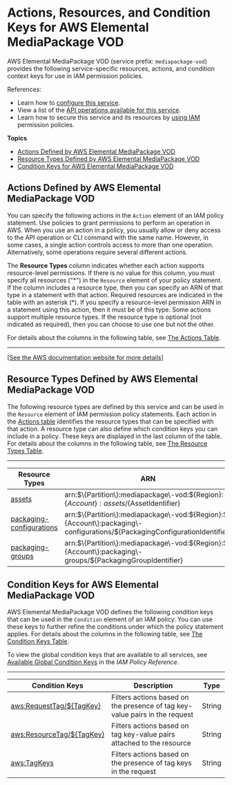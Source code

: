 # Actions, Resources, and Condition Keys for AWS Elemental MediaPackage VOD<a name="list_awselementalmediapackagevod"></a>

AWS Elemental MediaPackage VOD \(service prefix: `mediapackage-vod`\) provides the following service\-specific resources, actions, and condition context keys for use in IAM permission policies\.

References:
+ Learn how to [configure this service](https://docs.aws.amazon.com/mediapackage/latest/ug/)\.
+ View a list of the [API operations available for this service](https://docs.aws.amazon.com/mediapackage-vod/latest/apireference/)\.
+ Learn how to secure this service and its resources by [using IAM](https://docs.aws.amazon.com/mediapackage/latest/ug/setting-up.html#setting-up-create-iam-user) permission policies\.

**Topics**
+ [Actions Defined by AWS Elemental MediaPackage VOD](#awselementalmediapackagevod-actions-as-permissions)
+ [Resource Types Defined by AWS Elemental MediaPackage VOD](#awselementalmediapackagevod-resources-for-iam-policies)
+ [Condition Keys for AWS Elemental MediaPackage VOD](#awselementalmediapackagevod-policy-keys)

## Actions Defined by AWS Elemental MediaPackage VOD<a name="awselementalmediapackagevod-actions-as-permissions"></a>

You can specify the following actions in the `Action` element of an IAM policy statement\. Use policies to grant permissions to perform an operation in AWS\. When you use an action in a policy, you usually allow or deny access to the API operation or CLI command with the same name\. However, in some cases, a single action controls access to more than one operation\. Alternatively, some operations require several different actions\.

The **Resource Types** column indicates whether each action supports resource\-level permissions\. If there is no value for this column, you must specify all resources \("\*"\) in the `Resource` element of your policy statement\. If the column includes a resource type, then you can specify an ARN of that type in a statement with that action\. Required resources are indicated in the table with an asterisk \(\*\)\. If you specify a resource\-level permission ARN in a statement using this action, then it must be of this type\. Some actions support multiple resource types\. If the resource type is optional \(not indicated as required\), then you can choose to use one but not the other\.

For details about the columns in the following table, see [The Actions Table](reference_policies_actions-resources-contextkeys.md#actions_table)\.


****  
[\[See the AWS documentation website for more details\]](http://docs.aws.amazon.com/IAM/latest/UserGuide/list_awselementalmediapackagevod.html)

## Resource Types Defined by AWS Elemental MediaPackage VOD<a name="awselementalmediapackagevod-resources-for-iam-policies"></a>

The following resource types are defined by this service and can be used in the `Resource` element of IAM permission policy statements\. Each action in the [Actions table](#awselementalmediapackagevod-actions-as-permissions) identifies the resource types that can be specified with that action\. A resource type can also define which condition keys you can include in a policy\. These keys are displayed in the last column of the table\. For details about the columns in the following table, see [The Resource Types Table](reference_policies_actions-resources-contextkeys.md#resources_table)\.


****  

| Resource Types | ARN | Condition Keys | 
| --- | --- | --- | 
|   [ assets ](https://docs.aws.amazon.com/mediapackage/latest/ug/asset.html)  |  arn:$\{Partition\}:mediapackage\-vod:$\{Region\}:$\{Account\}:assets/$\{AssetIdentifier\}  |   [ aws:ResourceTag/$\{TagKey\} ](#awselementalmediapackagevod-aws_ResourceTag___TagKey_)   | 
|   [ packaging\-configurations ](https://docs.aws.amazon.com/mediapackage/latest/ug/pkg-cfig.html)  |  arn:$\{Partition\}:mediapackage\-vod:$\{Region\}:$\{Account\}:packaging\-configurations/$\{PackagingConfigurationIdentifier\}  |   [ aws:ResourceTag/$\{TagKey\} ](#awselementalmediapackagevod-aws_ResourceTag___TagKey_)   | 
|   [ packaging\-groups ](https://docs.aws.amazon.com/mediapackage/latest/ug/pkg-group.html)  |  arn:$\{Partition\}:mediapackage\-vod:$\{Region\}:$\{Account\}:packaging\-groups/$\{PackagingGroupIdentifier\}  |   [ aws:ResourceTag/$\{TagKey\} ](#awselementalmediapackagevod-aws_ResourceTag___TagKey_)   | 

## Condition Keys for AWS Elemental MediaPackage VOD<a name="awselementalmediapackagevod-policy-keys"></a>

AWS Elemental MediaPackage VOD defines the following condition keys that can be used in the `Condition` element of an IAM policy\. You can use these keys to further refine the conditions under which the policy statement applies\. For details about the columns in the following table, see [The Condition Keys Table](reference_policies_actions-resources-contextkeys.md#context_keys_table)\.

To view the global condition keys that are available to all services, see [Available Global Condition Keys](reference_policies_condition-keys.html#AvailableKeys) in the *IAM Policy Reference*\.


****  

| Condition Keys | Description | Type | 
| --- | --- | --- | 
|   [ aws:RequestTag/$\{TagKey\} ](https://docs.aws.amazon.com/IAM/latest/UserGuide/reference_policies_condition-keys.html#condition-keys-requesttag)  | Filters actions based on the presence of tag key\-value pairs in the request | String | 
|   [ aws:ResourceTag/$\{TagKey\} ](https://docs.aws.amazon.com/IAM/latest/UserGuide/reference_policies_condition-keys.html#condition-keys-resourcetag)  | Filters actions based on tag key\-value pairs attached to the resource | String | 
|   [ aws:TagKeys ](https://docs.aws.amazon.com/IAM/latest/UserGuide/reference_policies_condition-keys.html#condition-keys-tagkeys)  | Filters actions based on the presence of tag keys in the request | String | 